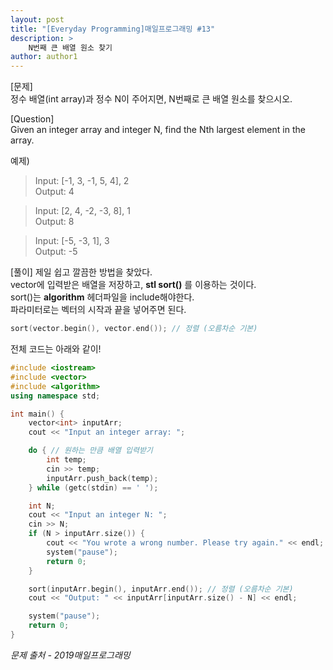 ```yaml
---
layout: post
title: "[Everyday Programming]매일프로그래밍 #13"
description: >
    N번째 큰 배열 원소 찾기
author: author1
---
```


[문제]  
정수 배열(int array)과 정수 N이 주어지면, N번째로 큰 배열 원소를 찾으시오.  

[Question]  
Given an integer array and integer N, find the Nth largest element in the array.  

예제)  
> Input: [-1, 3, -1, 5, 4], 2  
  Output: 4

> Input: [2, 4, -2, -3, 8], 1  
  Output: 8

> Input: [-5, -3, 1], 3  
  Output: -5

[풀이]
제일 쉽고 깔끔한 방법을 찾았다.  
vector에 입력받은 배열을 저장하고, __stl sort()__ 를 이용하는 것이다.  
sort()는 __algorithm__ 헤더파일을 include해야한다.  
파라미터로는 벡터의 시작과 끝을 넣어주면 된다.
~~~C++
sort(vector.begin(), vector.end()); // 정렬 (오름차순 기본)
~~~

전체 코드는 아래와 같이!  
~~~c++
#include <iostream>
#include <vector>
#include <algorithm>
using namespace std;

int main() {
	vector<int> inputArr;
	cout << "Input an integer array: ";

	do { // 원하는 만큼 배열 입력받기
		int temp;
		cin >> temp;
		inputArr.push_back(temp);
	} while (getc(stdin) == ' ');

	int N;
	cout << "Input an integer N: "; 
	cin >> N;
	if (N > inputArr.size()) {
		cout << "You wrote a wrong number. Please try again." << endl;
		system("pause");
		return 0;
	}

	sort(inputArr.begin(), inputArr.end()); // 정렬 (오름차순 기본)
	cout << "Output: " << inputArr[inputArr.size() - N] << endl;

	system("pause");
	return 0;
}
~~~

*문제 출처 - 2019매일프로그래밍*